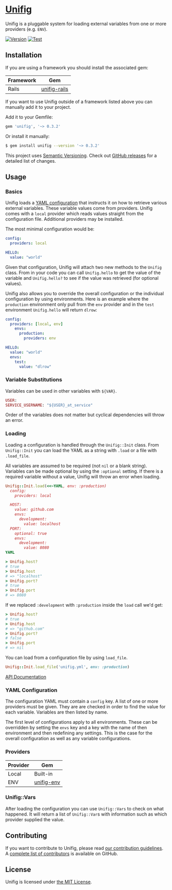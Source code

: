 # [Unifig][]

Unifig is a pluggable system for loading external variables from one or more providers (e.g. `ENV`).

[![Version](https://img.shields.io/gem/v/unifig.svg?style=flat-square)](https://rubygems.org/gems/unifig)
[![Test](https://img.shields.io/github/workflow/status/AaronLasseigne/unifig/Test?label=Test&style=flat-square)](https://github.com/AaronLasseigne/unifig/actions?query=workflow%3ATest)

## Installation

If you are using a framework you should install the associated gem:

| Framework | Gem              |
| --------- | ---------------- |
| Rails     | [unifig-rails][] |

If you want to use Unifig outside of a framework listed above you can manually add it to your project.

Add it to your Gemfile:

``` rb
gem 'unifig', '~> 0.3.2'
```

Or install it manually:

``` sh
$ gem install unifig --version '~> 0.3.2'
```

This project uses [Semantic Versioning][].
Check out [GitHub releases][] for a detailed list of changes.

## Usage

### Basics

Unifig loads a [YAML configuration][] that instructs it on how to retrieve various external variables.
These variable values come from providers.
Unifig comes with a `local` provider which reads values straight from the configuration file.
Additional providers may be installed.

The most minimal configuration would be:

```yml
config:
  providers: local

HELLO:
  value: "world"
```

Given that configuration, Unifig will attach two new methods to the `Unifig` class.
From in your code you can call `Unifig.hello` to get the value of the variable and `Unifig.hello?` to see if the value was retrieved (for optional values).

Unifig also allows you to override the overall configuration or the individual configuration by using environments.
Here is an example where the `production` environment only pull from the `env` provider and in the `test` environment `Unifig.hello` will return `dlrow`:

```yml
config:
  providers: [local, env]
    envs:
      production:
        providers: env

HELLO:
  value: "world"
  envs:
    test:
      value: "dlrow"
```

### Variable Substitutions

Variables can be used in other variables with `${VAR}`.

```rb
USER:
SERVICE_USERNAME: "${USER}_at_service"
```

Order of the variables does not matter but cyclical dependencies will throw an error.

### Loading

Loading a configuration is handled through the `Unifig::Init` class.
From `Unifig::Init` you can load the YAML as a string with `.load` or a file with `.load_file`.

All variables are assumed to be required (not `nil` or a blank string).
Variables can be made optional by using the `:optional` setting.
If there is a required variable without a value, Unifig will throw an error when loading.

```rb
Unifig::Init.load(<<~YAML, env: :production)
  config:
    providers: local

  HOST:
    value: github.com
    envs:
      development:
        value: localhost
  PORT:
    optional: true
    envs:
      development:
        value: 8080
YAML

> Unifig.host?
# true
> Unifig.host
# => "localhost"
> Unifig.port?
# true
> Unifig.port
# => 8080
```

If we replaced `:development` with `:production` inside the `load` call we'd get:

```rb
> Unifig.host?
# true
> Unifig.host
# => "github.com"
> Unifig.port?
# false
> Unifig.port
# => nil
```

You can load from a configuration file by using `load_file`.

```rb
Unifig::Init.load_file('unifig.yml', env: :production)
```

[API Documentation][]

### YAML Configuration

The configuration YAML must contain a `config` key.
A list of one or more providers must be given.
They are are checked in order to find the value for each variable.
Variables are then listed by name.

The first level of configurations apply to all environments.
These can be overridden by setting the `envs` key and a key with the name of then environment and then redefining any settings.
This is the case for the overall configuration as well as any variable configurations.

### Providers

| Provider | Gem            |
| -------- | -------------- |
| Local    | Built-in       |
| ENV      | [unifig-env][] |

### Unifig::Vars

After loading the configuration you can use `Unifig::Vars` to check on what happened.
It will return a list of `Unifig::Var`s with information such as which provider supplied the value.

## Contributing

If you want to contribute to Unifig, please read [our contribution guidelines][].
A [complete list of contributors][] is available on GitHub.

## License

Unifig is licensed under [the MIT License][].

[Unifig]: https://github.com/AaronLasseigne/unifig
[unifig-rails]: https://github.com/AaronLasseigne/unifig-rails
[Semantic Versioning]: http://semver.org/spec/v2.0.0.html
[GitHub releases]: https://github.com/AaronLasseigne/unifig/releases
[YAML configuration]: #yaml-configuration
[API Documentation]: http://rubydoc.info/github/AaronLasseigne/unifig
[our contribution guidelines]: CONTRIBUTING.md
[unifig-env]: https://github.com/AaronLasseigne/unifig-env
[complete list of contributors]: https://github.com/AaronLasseigne/unifig/graphs/contributors
[the MIT License]: LICENSE.txt
